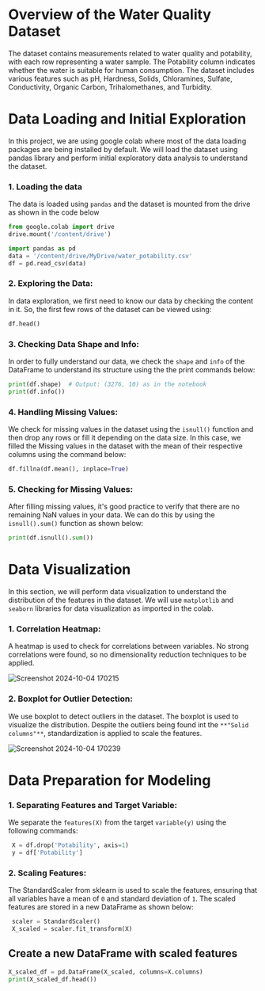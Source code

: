 ﻿# **Overview of the Water Quality Dataset**
The dataset contains measurements related to water quality and potability, with each row representing a water sample. The Potability column indicates whether the water is suitable for human consumption. The dataset includes various features such as pH, Hardness, Solids, Chloramines, Sulfate, Conductivity, Organic Carbon, Trihalomethanes, and Turbidity.

# **Data Loading and Initial Exploration**
In this project, we are using google colab where most of the data loading packages are being installed by default.
We will load the dataset using pandas library and perform initial exploratory data analysis to understand the dataset.

### **1. Loading the data**
The data is loaded using `pandas` and the dataset is mounted from the drive as shown in the code below

```python
from google.colab import drive
drive.mount('/content/drive')
```

```python
import pandas as pd
data = '/content/drive/MyDrive/water_potability.csv'
df = pd.read_csv(data)
```
### **2. Exploring the Data:**
In data exploration, we first need to know our data by checking the content in it.
So, the first few rows of the dataset can be viewed using:
```python
df.head()
```
### **3. Checking Data Shape and Info:**
In order to fully understand our data, we check the `shape` and `info` of the DataFrame to understand its structure using the the print commands below:
```python
print(df.shape)  # Output: (3276, 10) as in the notebook
print(df.info())
```
### **4. Handling Missing Values:**
We check for missing values in the dataset using the `isnull()` function and then drop any rows or fill it depending on the data size.
In this case, we filled the Missing values in the dataset with the mean of their respective columns using the command below:
```python
df.fillna(df.mean(), inplace=True)
```
### **5. Checking for Missing Values:**
After filling missing values, it's good practice to verify that there are no remaining NaN values in your data.
We can do this by using the `isnull().sum()` function as shown below:
```python
print(df.isnull().sum())
```
# **Data Visualization**
In this section, we will perform data visualization to understand the distribution of the features in the dataset.
We will use `matplotlib` and `seaborn` libraries for data visualization as imported in the colab.

### **1. Correlation Heatmap:**
A heatmap is used to check for correlations between variables. 
No strong correlations were found, so no dimensionality reduction techniques to be applied.

![Screenshot 2024-10-04 170215](https://github.com/user-attachments/assets/8b6e9b9e-fb7c-4b52-bb1f-0e68023cf48e)

### **2. Boxplot for Outlier Detection:**
We use boxplot to detect outliers in the dataset. The boxplot is used to visualize the distribution.
Despite the outliers being found int the `**"Solid columns"**`, standardization is applied to scale the features.

![Screenshot 2024-10-04 170239](https://github.com/user-attachments/assets/560049f1-5585-42ab-91a4-dd0816e1271f)

# **Data Preparation for Modeling**
### **1. Separating Features and Target Variable:**
We separate the `features(X)` from the target `variable(y)` using the following commands:
```python
 X = df.drop('Potability', axis=1)
 y = df['Potability']
```
### **2. Scaling Features:**
The StandardScaler from sklearn is used to scale the features, ensuring that all variables have a mean of `0` and standard deviation of `1`. The scaled features are stored in a new DataFrame as shown below:
```python
 scaler = StandardScaler()
 X_scaled = scaler.fit_transform(X)
```
## Create a new DataFrame with scaled features
```python
X_scaled_df = pd.DataFrame(X_scaled, columns=X.columns)
print(X_scaled_df.head())
```
